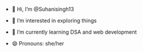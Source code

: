 - 👋 Hi, I’m @Suhanisingh13
- 👀 I’m interested in exploring things
- 🌱 I’m currently learning DSA and web development 
  
- 😄 Pronouns: she/her


<!---
Suhanisingh13/Suhanisingh13 is a ✨ special ✨ repository because its `README.md` (this file) appears on your GitHub profile.
You can click the Preview link to take a look at your changes.
--->
